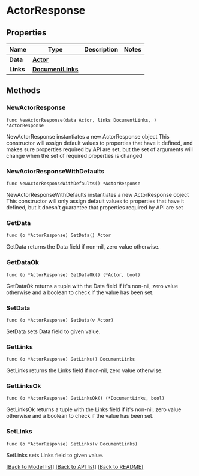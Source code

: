 # ActorResponse

## Properties

Name | Type | Description | Notes
------------ | ------------- | ------------- | -------------
**Data** | [**Actor**](Actor.md) |  | 
**Links** | [**DocumentLinks**](DocumentLinks.md) |  | 

## Methods

### NewActorResponse

`func NewActorResponse(data Actor, links DocumentLinks, ) *ActorResponse`

NewActorResponse instantiates a new ActorResponse object
This constructor will assign default values to properties that have it defined,
and makes sure properties required by API are set, but the set of arguments
will change when the set of required properties is changed

### NewActorResponseWithDefaults

`func NewActorResponseWithDefaults() *ActorResponse`

NewActorResponseWithDefaults instantiates a new ActorResponse object
This constructor will only assign default values to properties that have it defined,
but it doesn't guarantee that properties required by API are set

### GetData

`func (o *ActorResponse) GetData() Actor`

GetData returns the Data field if non-nil, zero value otherwise.

### GetDataOk

`func (o *ActorResponse) GetDataOk() (*Actor, bool)`

GetDataOk returns a tuple with the Data field if it's non-nil, zero value otherwise
and a boolean to check if the value has been set.

### SetData

`func (o *ActorResponse) SetData(v Actor)`

SetData sets Data field to given value.


### GetLinks

`func (o *ActorResponse) GetLinks() DocumentLinks`

GetLinks returns the Links field if non-nil, zero value otherwise.

### GetLinksOk

`func (o *ActorResponse) GetLinksOk() (*DocumentLinks, bool)`

GetLinksOk returns a tuple with the Links field if it's non-nil, zero value otherwise
and a boolean to check if the value has been set.

### SetLinks

`func (o *ActorResponse) SetLinks(v DocumentLinks)`

SetLinks sets Links field to given value.



[[Back to Model list]](../README.md#documentation-for-models) [[Back to API list]](../README.md#documentation-for-api-endpoints) [[Back to README]](../README.md)


